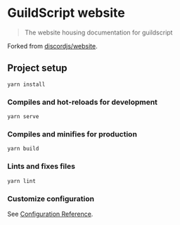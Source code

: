 # GuildScript website

> The website housing documentation for guildscript

Forked from [discordjs/website](https://github.com/discordjs/website).

## Project setup
```
yarn install
```

### Compiles and hot-reloads for development
```
yarn serve
```

### Compiles and minifies for production
```
yarn build
```

### Lints and fixes files
```
yarn lint
```

### Customize configuration
See [Configuration Reference](https://cli.vuejs.org/config/).
